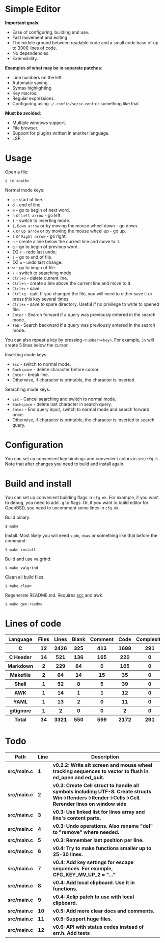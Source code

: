 # Simple Editor

**Important goals**:

- Ease of configuring, building and use.
- Fast movement and editing.
- The middle ground between readable code and a small code base of up to 3000 lines of code.
- No dependencies.
- Extensibility.

**Examples of what may be in separate patches**:

- Line numbers on the left.
- Automatic saving.
- Syntax highlighting.
- Key macros.
- Regular expressions.
- Configuring using `~/.config/se/se.conf` or something like that.

**Must be avoided**:

- Multiple windows support.
- File browser.
- Support for plugins written in another language.
- LSP.

# Usage

Open a file:

```
$ se <path>
```

Normal mode keys:

- `a` - start of line.
- `d` - end of line.
- `e` - go to begin of next word.
- `h` or `Left arrow` - go left.
- `i` - switch to inserting mode.
- `j`, `Down arrow` or by moving the mouse wheel down - go down.
- `k` or `Up arrow` or by moving the mouse wheel up - go up.
- `l` or `Right arrow` - go right.
- `n` - create a line below the current line and move to it.
- `q` - go to begin of previous word.
- (X) `r` - redo last undo;
- `s` - go to end of file.
- (X) `u` - undo last change.
- `w` - go to begin of file.
- `/` - switch to searching mode.
- `Ctrl+d` - delete current line.
- `Ctrl+n` - create a line above the current line and move to it.
- `Ctrl+s` - save.
- `Ctrl+q` - quit. If you changed the file, you will need to either save it or press this key several times.
- `Ctrl+x` - save to spare directory. Useful if no privilege to write to opened file.
- `Enter` - Search forward if a query was previously entered in the search mode..
- `Tab` - Search backward if a query was previously entered in the search mode..

You can also repeat a key by pressing `<number><key>`. For example, `5n` will create 5 lines below the cursor.

Inserting mode keys:

- `Esc` - switch to normal mode.
- `Backspace` - delete character before cursor.
- `Enter` - break line.
- Otherwise, if character is printable, the character is inserted.

Searching mode keys:

- `Esc` - Cancel searching and switch to normal mode.
- `Backspace` - delete last character in search query.
- `Enter` - End query input, switch to normal mode and search forward once.
- Otherwise, if character is printable, the character is inserted to search query.

# Configuration

You can set up convenient key bindings and convenient colors in `src/cfg.h`. Note that after changes you need to build and install again.

# Build and install

You can set up convenient building flags in `cfg.mk`. For example, if you want to debug, you need to add `-g` to flags. Or, if you want to build editor for OpenBSD, you need to uncomment some lines in `cfg.mk`.

Build binary:

```
$ make
```

Install. Most likely you will need `sudo`, `doas` or something like that before the command:

```
$ make install
```

Build and use valgrind:

```
$ make valgrind
```

Clean all build files:

```
$ make clean
```

Regenerate README.md. Requires [scc](https://github.com/boyter/scc) and awk:

```
$ make gen-readme
```


# Lines of code

<table id="scc-table">
	<thead><tr>
		<th>Language</th>
		<th>Files</th>
		<th>Lines</th>
		<th>Blank</th>
		<th>Comment</th>
		<th>Code</th>
		<th>Complexity</th>
		<th>Bytes</th>
	</tr></thead>
	<tbody><tr>
		<th>C</th>
		<th>12</th>
		<th>2426</th>
		<th>325</th>
		<th>413</th>
		<th>1688</th>
		<th>291</th>
		<th>58348</th>
	</tr><tr>
		<th>C Header</th>
		<th>14</th>
		<th>521</th>
		<th>136</th>
		<th>165</th>
		<th>220</th>
		<th>0</th>
		<th>12921</th>
	</tr><tr>
		<th>Markdown</th>
		<th>2</th>
		<th>229</th>
		<th>64</th>
		<th>0</th>
		<th>165</th>
		<th>0</th>
		<th>6060</th>
	</tr><tr>
		<th>Makefile</th>
		<th>2</th>
		<th>64</th>
		<th>14</th>
		<th>15</th>
		<th>35</th>
		<th>0</th>
		<th>1390</th>
	</tr><tr>
		<th>Shell</th>
		<th>1</th>
		<th>52</th>
		<th>8</th>
		<th>5</th>
		<th>39</th>
		<th>0</th>
		<th>1008</th>
	</tr><tr>
		<th>AWK</th>
		<th>1</th>
		<th>14</th>
		<th>1</th>
		<th>1</th>
		<th>12</th>
		<th>0</th>
		<th>220</th>
	</tr><tr>
		<th>YAML</th>
		<th>1</th>
		<th>13</th>
		<th>2</th>
		<th>0</th>
		<th>11</th>
		<th>0</th>
		<th>261</th>
	</tr><tr>
		<th>gitignore</th>
		<th>1</th>
		<th>2</th>
		<th>0</th>
		<th>0</th>
		<th>2</th>
		<th>0</th>
		<th>11</th>
	</tr></tbody>
	<tfoot><tr>
		<th>Total</th>
		<th>34</th>
		<th>3321</th>
		<th>550</th>
		<th>599</th>
		<th>2172</th>
		<th>291</th>
    	<th>80219</th>
	</tr></tfoot>
	</table>

# Todo

|Path|Line|Description|
|-|-|-|
|**src/main.c**|**1**|**v0.2.2: Write alt screen and mouse wheel tracking sequences to vector to flush in ed_open and ed_quit.**|
|**src/main.c**|**2**|**v0.3: Create Cell struct to handle all symbols including UTF-8. Create structs Win->Renders->Render->Cells->Cell. Rerender lines on window side**|
|**src/main.c**|**3**|**v0.3: Use linked list for lines array and line's content parts.**|
|**src/main.c**|**4**|**v0.3: Undo operations. Also rename "del" to "remove" where needed.**|
|**src/main.c**|**5**|**v0.3: Remember last position per line.**|
|**src/main.c**|**6**|**v0.4: Try to make functions smaller up to 25-30 lines.**|
|**src/main.c**|**7**|**v0.4: Add key settings for escape sequences. For example, CFG_KEY_MV_UP_2 = "..."**|
|**src/main.c**|**8**|**v0.4: Add local clipboard. Use it in functions.**|
|**src/main.c**|**9**|**v0.4: Xclip patch to use with local clipboard.**|
|**src/main.c**|**10**|**v0.5: Add more clear docs and comments.**|
|**src/main.c**|**11**|**v0.5: Support huge files.**|
|**src/main.c**|**12**|**v0.6: API with status codes instead of err.h. Add tests**|
